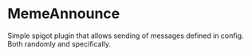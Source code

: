 # MemeAnnounce
Simple spigot plugin that allows sending of messages defined in config. Both randomly and specifically.

